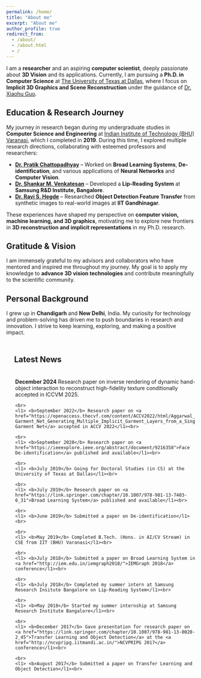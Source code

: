 ```yaml
---
permalink: /home/
title: "About me"
excerpt: "About me"
author_profile: true
redirect_from: 
  - /about/
  - /about.html
  - /
---
```


I am a **researcher** and an aspiring **computer scientist**, deeply passionate about **3D Vision** and its applications. Currently, I am pursuing a **Ph.D. in Computer Science** at [The University of Texas at Dallas](https://utdallas.edu/), where I focus on **Implicit 3D Graphics and Scene Reconstruction** under the guidance of [Dr. Xiaohu Guo](https://www.utdallas.edu/~xguo/).  

## Education & Research Journey  

My journey in research began during my undergraduate studies in **Computer Science and Engineering** at [Indian Institute of Technology (BHU) Varanasi](https://iitbhu.ac.in/cse/), which I completed in **2019**. During this time, I explored multiple research directions, collaborating with esteemed professors and researchers:

- **[Dr. Pratik Chattopadhyay](https://www.iitbhu.ac.in/dept/cse/people/pratikcse)** – Worked on **Broad Learning Systems**, **De-identification**, and various applications of **Neural Networks** and **Computer Vision**.  
- **[Dr. Shankar M. Venkatesan](https://scholar.google.com/citations?hl=en&user=HFm0RpIAAAAJ)** – Developed a **Lip-Reading System** at **Samsung R&D Institute, Bangalore**.  
- **[Dr. Ravi S. Hegde](https://www.iitgn.ac.in/faculty/electrical/ravi.htm)** – Researched **Object Detection Feature Transfer** from synthetic images to real-world images at **IIT Gandhinagar**.  

These experiences have shaped my perspective on **computer vision, machine learning, and 3D graphics**, motivating me to explore new frontiers in **3D reconstruction and implicit representations** in my Ph.D. research.

## Gratitude & Vision  

I am immensely grateful to my advisors and collaborators who have mentored and inspired me throughout my journey. My goal is to apply my knowledge to **advance 3D vision technologies** and contribute meaningfully to the scientific community.

## Personal Background  

I grew up in **Chandigarh** and **New Delhi**, India. My curiosity for technology and problem-solving has driven me to push boundaries in research and innovation. I strive to keep learning, exploring, and making a positive impact.



<div class="one_section">
  <h2 style="padding: 1em;"> Latest News </h2>

  <ul style="list-style-type: none">
    <l1> <b>December 2024</b> Research paper on inverse rendering of dynamic hand-object interaction to reconstruct high-fidelity texture conditionally accepted in ICCVM 2025.</l1><br>

    <br>
    <l1> <b>September 2022</b> Research paper on <a href="https://openaccess.thecvf.com/content/ACCV2022/html/Aggarwal_Layered-Garment_Net_Generating_Multiple_Implicit_Garment_Layers_from_a_Single_ACCV_2022_paper.html">Layered-Garment Net</a> accepted in ACCV 2022</l1><br>
    
    <br>
    <l1> <b>September 2020</b> Research paper on <a href="https://ieeexplore.ieee.org/abstract/document/9216358">Face De-identification</a> published and available</l1><br>
    
    <br>
    <l1> <b>July 2019</b> Going for Doctoral Studies (in CS) at the University of Texas at Dallas</l1><br>
    
    <br>
    <l1> <b>July 2019</b> Research paper on <a href="https://link.springer.com/chapter/10.1007/978-981-13-7403-6_31">Broad Learning System</a> published and available</l1><br>
    
    <br>
    <l1> <b>June 2019</b> Submitted a paper on De-identification</l1><br>
    
    <br>
    <l1> <b>May 2019</b> Completed B.Tech. (Hons. in AI/CV Stream) in CSE from IIT (BHU) Varanasi</l1><br>
    
    <br>
    <l1> <b>July 2018</b> Submitted a paper on Broad Learning System in <a href="http://iem.edu.in/iemgraph2018/">IEMGraph 2018</a> conference</l1><br>
    
    <br>
    <l1> <b>July 2018</b> Completed my summer intern at Samsung Research Insitute Bangalore on Lip-Reading System</l1><br>
    
    <br>
    <l1> <b>May 2018</b> Started my summer internship at Samsung Research Institute Bangalore</l1><br>
    
    <br>
    <l1> <b>December 2017</b> Gave presentation for research paper on <a href="https://link.springer.com/chapter/10.1007/978-981-13-0020-2_45">Transfer Learning and Object Detection</a> at the <a href="http://ncvpripg.iitmandi.ac.in/">NCVPRIPG 2017</a> conference</l1><br>
    
    <br>
    <l1> <b>August 2017</b> Submitted a paper on Transfer Learning and Object Detection</l1><br>

